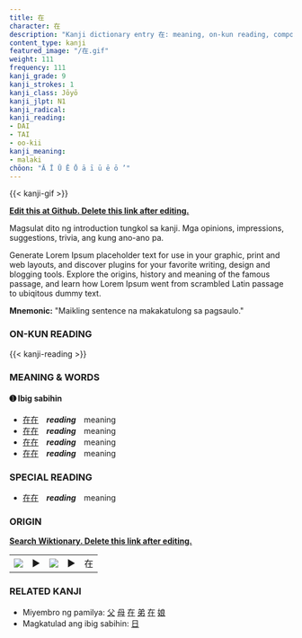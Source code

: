 ```yaml
---
title: 在
character: 在
description: "Kanji dictionary entry 在: meaning, on-kun reading, compounds, origin, related kanji"
content_type: kanji
featured_image: "/在.gif"
weight: 111
frequency: 111
kanji_grade: 9
kanji_strokes: 1
kanji_class: Jōyō
kanji_jlpt: N1
kanji_radical: 
kanji_reading: 
- DAI
- TAI
- oo-kii
kanji_meaning:
- malaki
chōon: "Ā Ī Ū Ē Ō ā ī ū ē ō ’"
---
```

[//]: # (Don't edit the line below. Kanji animated GIF code is automatically generated.)
{{< kanji-gif >}}

[//]: # (Edit below this line.)

**[Edit this at Github. Delete this link after editing.](https://github.com/tim0g/tim/tree/main/content/kanji/在/index.md)**

Magsulat dito ng introduction tungkol sa kanji. Mga opinions, impressions, suggestions, trivia, ang kung ano-ano pa.

Generate Lorem Ipsum placeholder text for use in your graphic, print and web layouts, and discover plugins for your favorite writing, design and blogging tools. Explore the origins, history and meaning of the famous passage, and learn how Lorem Ipsum went from scrambled Latin passage to ubiqitous dummy text.
 
**Mnemonic:** "Maikling sentence na makakatulong sa pagsaulo."

### ON-KUN READING

[//]: # (Don't edit the line below. ON-KUN READING code is automatically generated.)
{{< kanji-reading >}}

### MEANING & WORDS

#### ➊ **Ibig sabihin**
  - [在](../在)[在](../在)　***reading***　meaning
  - [在](../在)[在](../在)　***reading***　meaning
  - [在](../在)[在](../在)　***reading***　meaning
  - [在](../在)[在](../在)　***reading***　meaning

### SPECIAL READING
  - [在](../在)[在](../在)　***reading***　meaning

### ORIGIN

**[Search Wiktionary. Delete this link after editing.](https://wiktionary.org/wiki/在)**
<table class="kanji-table"><tr><td>
<img src="60px-在-bronze.svg.png">
</td><td>▶</td><td>
<img src="60px-在-oracle.svg.png">
</td><td>▶</td>
<td class="kanji-origin">在</td>
</tr></table>

### RELATED KANJI
- Miyembro ng pamilya: [父](../父) [母](../母) [在](../在) [弟](../弟) [在](../在) [娘](../娘)
- Magkatulad ang ibig sabihin: [日](../日)
